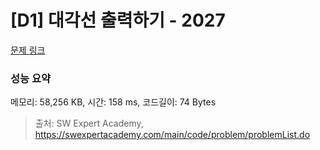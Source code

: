 # [D1] 대각선 출력하기 - 2027 

[문제 링크](https://swexpertacademy.com/main/code/problem/problemDetail.do?contestProbId=AV5QFuZ6As0DFAUq) 

### 성능 요약

메모리: 58,256 KB, 시간: 158 ms, 코드길이: 74 Bytes



> 출처: SW Expert Academy, https://swexpertacademy.com/main/code/problem/problemList.do